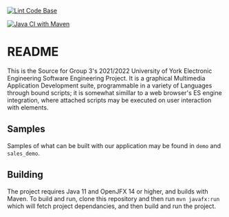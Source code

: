 [![Lint Code Base](https://github.com/super-cow-powers/Sw-Eng-G3-Src/actions/workflows/super-linter.yml/badge.svg?branch=master)](https://github.com/super-cow-powers/Sw-Eng-G3-Src/actions/workflows/super-linter.yml)

[![Java CI with Maven](https://github.com/super-cow-powers/Sw-Eng-G3-Src/actions/workflows/maven_test.yml/badge.svg?branch=master)](https://github.com/super-cow-powers/Sw-Eng-G3-Src/actions/workflows/maven_test.yml)

# README
This is the Source for Group 3's 2021/2022 University of York Electronic Engineering Software Engineering Project.
It is a graphical Multimedia Application Development suite, programmable in a variety of Languages through bound scripts; it is somewhat simillar to a web browser's ES engine integration, where attached scripts may be executed on user interaction with elements.

## Samples
Samples of what can be built with our application may be found in `demo` and `sales_demo`.

## Building
The project requires Java 11 and OpenJFX 14 or higher, and builds with Maven. To build and run, clone this repository and then run `mvn javafx:run` which will fetch project dependancies, and then build and run the project. 
